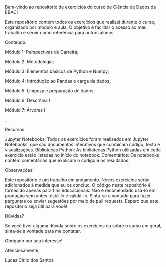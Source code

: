 Bem-vindo ao repositório de exercícios do curso de Ciência de Dados da EBAC!

Este repositório contém todos os exercícios que realizei durante o curso, organizado por módulo e aula. O objetivo é facilitar o acesso ao meu trabalho e servir como referência para outros alunos.

Conteúdo:

Módulo 1: Perspectivas de Carreira;

Módulo 2: Metodologia;

Módulo 3: Elementos básicos de Python e Numpy;

Módulo 4: Introdução ao Pandas e carga de dados;

Módulo 5: Limpeza e preparação de dados;

Módulo 6: Descritiva I

Módulo 7: Árvores I

...

Recursos:

Jupyter Notebooks: Todos os exercícios foram realizados em Jupyter Notebooks, que são documentos interativos que combinam código, texto e visualizações. Bibliotecas Python: As bibliotecas Python utilizadas em cada exercício estão listadas no início do notebook. Comentários: Os notebooks contêm comentários que explicam o código e os resultados.

Observações:

Este repositório é um trabalho em andamento. Novos exercícios serão adicionados à medida que eu os concluo. O código neste repositório é fornecido apenas para fins educacionais. Não é recomendado usá-lo em produção sem antes testá-lo e validá-lo. Sinta-se à vontade para fazer perguntas ou enviar sugestões por meio de pull requests. Espero que este repositório seja útil para você!

Dúvidas?

Se você tiver alguma dúvida sobre os exercícios ou sobre o curso em geral, sinta-se à vontade para me contatar.

Obrigado por seu interesse!

Atenciosamente,

Lucas Cirilo dos Santos

